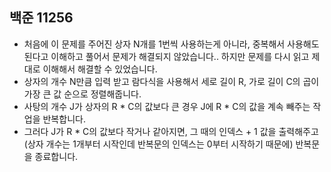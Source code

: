 ## 백준 11256
- 처음에 이 문제를 주어진 상자 N개를 1번씩 사용하는게 아니라, 중복해서 사용해도 된다고 이해하고 풀어서 문제가 해결되지 않았습니다.. 하지만 문제를 다시 읽고 제대로 이해해서 해결할 수 있었습니다.
- 상자의 개수 N만큼 입력 받고 람다식을 사용해서 세로 길이 R, 가로 길이 C의 곱이 가장 큰 값 순으로 정렬해줍니다.
- 사탕의 개수 J가 상자의 R * C의 값보다 큰 경우 J에 R * C의 값을 계속 빼주는 작업을 반복합니다.
- 그러다 J가 R * C의 값보다 작거나 같아지면, 그 때의 인덱스 + 1 값을 출력해주고(상자 개수는 1개부터 시작인데 반복문의 인덱스는 0부터 시작하기 때문에) 반복문을 종료합니다.